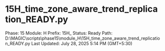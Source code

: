 # 15H_time_zone_aware_trend_replication_READY.py

Phase: 15
Module: H
Prefix: 15H_
Status: Ready
Path: D:\MAGIC\scripts\phase15\module_H\15H_time_zone_aware_trend_replication_READY.py
Last Updated: July 28, 2025 5:14 PM (GMT+5:30)
